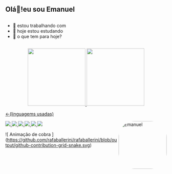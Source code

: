 ## Olá👋!eu sou Emanuel  
##
- 🔭 estou trabalhando com 
- 📗 hoje estou estudando 
- 🤔 o que tem para hoje?
## 
<div align = "center">
  
  <a href="https://github.com/legends23">
  <img height = "180em" src = "https://github-readme-stats.vercel.app/api?username=Emanuel&show_icons=true&theme=great-gatsby&include_all_commits=true&count_private=true" />
   
  <img height = "180em" src = "https://github-readme-stats.vercel.app/api/top-langs/?username=Emanuel&layout=compact&langs_count=7&theme=great-gatsby" />
</div> 
  
<-(linguagems usadas)

<img align = "right" alt = "Emanuel" height = "150" style = "border-radius: 50px;" src = "https://www.pinpng.com/pngs/m/282-2821544_itachi-blazing-png-download-itachi-uchiha-keren-png.png">
</div>
  

  <div> 
  <a href="https://www.youtube.com/channel/UCIYrCMv4evaKj0UNr9Eq10w"> <img src = "https://img.shields.io/badge/YouTube-FF0000? style = for-the-badge & logo = youtube & logoColor = white "target =" _ blank "> </a>
  <a href="https:"https://www.instagram.com/cn4_yoda/"> <img src = "https://img.shields.io/badge/-Instagram-%23E4405F?style=for-the- emblema & logo = instagram & logoColor = white "target =" _ blank "> </a>
 	<a href="" target="_blank"> <img src = "https://img.shields.io/badge/Twitch-9146FF?style=for-the- emblema & logo = twitch & logoColor = white "target =" _ blank "> </a>
 <a href="https://discord.com/channels/905872732221210664/905873980676792400"
" target="_blank"> <img src = "https://img.shields.io/badge/Discord-7289DA?style=for-the-badge&logo= discord & logoColor = white "target =" _ blank "> </a> 
  <a href = "https://mail.google.com/mail/u/0/?ogbl#inbox"> <img src = "https://img.shields.io/badge/-Gmail-%23333?style=for-the-badge&logo=gmail&logoColor=white" target = "_ blank"> </a>
  <a href="https://www.linkedin.com/in/emanuel-felipe-515388214/" target="_blank"> <img src = "https://img.shields.io/badge/LinkedIn-0077B5?style=for-the-badge&logo=linkedin&logoColor=white"target =" _ blank "> </a> 
 
 ![ Animação de cobra ] (https://github.com/rafaballerini/rafaballerini/blob/output/github-contribution-grid-snake.svg)
 
</div>
